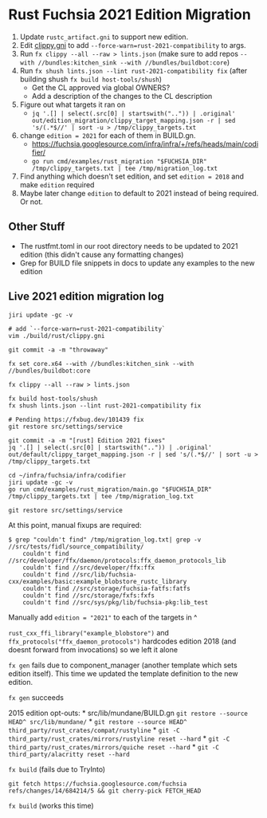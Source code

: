 # Rust Fuchsia 2021 Edition Migration

1.  Update `rustc_artifact.gni` to support new edition.
2.  Edit [clippy.gni] to add `--force-warn=rust-2021-compatibility` to args.
3.  Run `fx clippy --all --raw > lints.json` (make sure to add repos `--with
    //bundles:kitchen_sink --with //bundles/buildbot:core`)
4.  Run `fx shush lints.json --lint rust-2021-compatibility fix` (after building
    shush `fx build host-tools/shush`)
    *   Get the CL approved via global OWNERS?
    *   Add a description of the changes to the CL description
5.  Figure out what targets it ran on
    *   `jq '.[] | select(.src[0] | startswith("..")) | .original'
        out/edition_migration/clippy_target_mapping.json -r | sed 's/(.*$//' |
        sort -u > /tmp/clippy_targets.txt`
6.  change `edition = 2021` for each of them in BUILD.gn.
    *   https://fuchsia.googlesource.com/infra/infra/+/refs/heads/main/codifier/
    *   `go run cmd/examples/rust_migration "$FUCHSIA_DIR"
        /tmp/clippy_targets.txt | tee /tmp/migration_log.txt`
7.  Find anything which doesn't set edition, and set `edition = 2018` and make
    `edition` required
8.  Maybe later change `edition` to default to 2021 instead of being required.
    Or not.

## Other Stuff

* The rustfmt.toml in our root directory needs to be updated to 2021 edition 
  (this didn't cause any formatting changes)
* Grep for BUILD file snippets in docs to update any examples to the new edition

[clippy.gni]: https://cs.opensource.google/fuchsia/fuchsia/+/main:build/rust/clippy.gni

## Live 2021 edition migration log

```
jiri update -gc -v

# add `--force-warn=rust-2021-compatibility`
vim ./build/rust/clippy.gni

git commit -a -m "throwaway"

fx set core.x64 --with //bundles:kitchen_sink --with //bundles/buildbot:core

fx clippy --all --raw > lints.json

fx build host-tools/shush
fx shush lints.json --lint rust-2021-compatibility fix

# Pending https://fxbug.dev/101439 fix
git restore src/settings/service

git commit -a -m "[rust] Edition 2021 fixes"
jq '.[] | select(.src[0] | startswith("..")) | .original' out/default/clippy_target_mapping.json -r | sed 's/(.*$//' | sort -u > /tmp/clippy_targets.txt

cd ~/infra/fuchsia/infra/codifier
jiri update -gc -v
go run cmd/examples/rust_migration/main.go "$FUCHSIA_DIR" /tmp/clippy_targets.txt | tee /tmp/migration_log.txt

git restore src/settings/service
```

At this point, manual fixups are required:

```
$ grep "couldn't find" /tmp/migration_log.txt| grep -v //src/tests/fidl/source_compatibility/
    couldn't find //src/developer/ffx/daemon/protocols:ffx_daemon_protocols_lib
    couldn't find //src/developer/ffx:ffx
    couldn't find //src/lib/fuchsia-cxx/examples/basic:example_blobstore_rustc_library
    couldn't find //src/storage/fuchsia-fatfs:fatfs
    couldn't find //src/storage/fxfs:fxfs
    couldn't find //src/sys/pkg/lib/fuchsia-pkg:lib_test
```

Manually add `edition = "2021"` to each of the targets in ^

`rust_cxx_ffi_library("example_blobstore")` and
`ffx_protocols("ffx_daemon_protocols")` hardcodes edition 2018 (and doesnt
forward from invocations) so we left it alone

`fx gen` fails due to component_manager (another template which sets edition
itself). This time we updated the template definition to the new edition.

`fx gen` succeeds

2015 edition opt-outs: * src/lib/mundane/BUILD.gn `git restore --source HEAD^
src/lib/mundane/` * `git restore --source HEAD^
third_party/rust_crates/compat/rustyline` * `git -C
third_party/rust_crates/mirrors/rustyline reset --hard` * `git -C
third_party/rust_crates/mirrors/quiche reset --hard` * `git -C
third_party/alacritty reset --hard`

`fx build` (fails due to TryInto)

`git fetch https://fuchsia.googlesource.com/fuchsia refs/changes/14/684214/5 &&
git cherry-pick FETCH_HEAD`

`fx build` (works this time)
